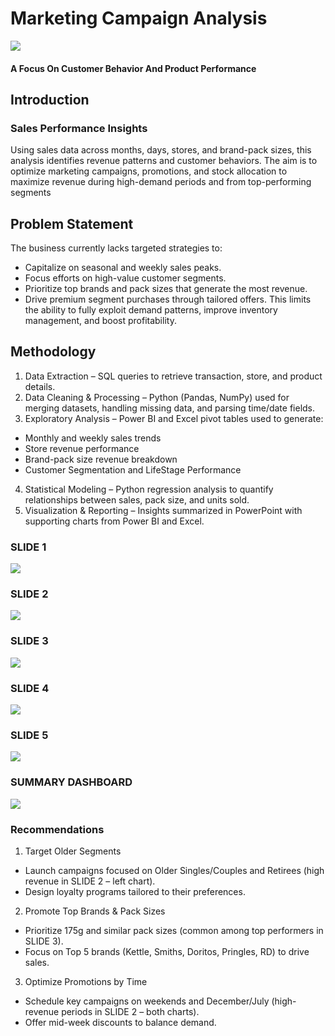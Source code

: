 # Marketing Campaign Analysis
![](https://github.com/Imisau/Marketing-Campaign-Analysis/blob/main/pp_image.png?raw=true)
#### A Focus On Customer Behavior And Product Performance

## Introduction
### Sales Performance Insights
Using sales data across months, days, stores, and brand-pack sizes, this analysis identifies revenue patterns and customer behaviors. 
The aim is to optimize marketing campaigns, promotions, and stock allocation to maximize revenue during high-demand periods and from top-performing segments

## Problem Statement
The business currently lacks targeted strategies to:
-	Capitalize on seasonal and weekly sales peaks.
-	Focus efforts on high-value customer segments.
-	Prioritize top brands and pack sizes that generate the most revenue.
-	Drive premium segment purchases through tailored offers.
This limits the ability to fully exploit demand patterns, improve inventory management, and boost profitability.

## Methodology
1. Data Extraction – SQL queries to retrieve transaction, store, and product details.
2.	Data Cleaning & Processing – Python (Pandas, NumPy) used for merging datasets, handling missing data, and parsing time/date fields.
3.	Exploratory Analysis – Power BI and Excel pivot tables used to generate:
-	Monthly and weekly sales trends
-	Store revenue performance
-	Brand-pack size revenue breakdown
-	Customer Segmentation and LifeStage Performance
4.	Statistical Modeling – Python regression analysis to quantify relationships between sales, pack size, and units sold.
5.	Visualization & Reporting – Insights summarized in PowerPoint with supporting charts from Power BI and Excel.

### SLIDE 1

![](https://github.com/Imisau/Marketing-Campaign-Analysis/blob/main/PP1.jpg?raw=true)

### SLIDE 2

![](https://github.com/Imisau/Marketing-Campaign-Analysis/blob/main/Screenshot%20(21).png?raw=true)

### SLIDE 3

![](https://github.com/Imisau/Marketing-Campaign-Analysis/blob/main/PP3.jpg?raw=true)

### SLIDE 4
![](https://github.com/Imisau/Marketing-Campaign-Analysis/blob/main/PP4.jpg?raw=true)

### SLIDE 5
![](https://github.com/Imisau/Marketing-Campaign-Analysis/blob/main/PP5.jpg?raw=true)

### SUMMARY DASHBOARD
![](https://github.com/Imisau/Marketing-Campaign-Analysis/blob/218e56d8226653dbb2458a2ead7a77b64208e7bc/Screenshot%20(32).png)

### Recommendations
1. Target Older Segments
-	Launch campaigns focused on Older Singles/Couples and Retirees (high revenue in SLIDE 2 – left chart).
-	Design loyalty programs tailored to their preferences.
2. Promote Top Brands & Pack Sizes
-	Prioritize 175g and similar pack sizes (common among top performers in SLIDE 3).
-	Focus on Top 5 brands (Kettle, Smiths, Doritos, Pringles, RD) to drive sales.
3. Optimize Promotions by Time
-	Schedule key campaigns on weekends and December/July (high-revenue periods in SLIDE 2 – both charts).
-	Offer mid-week discounts to balance demand.


